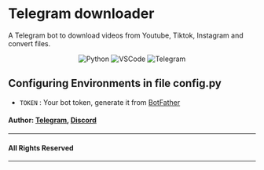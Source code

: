 # Telegram downloader
A Telegram bot to download videos from Youtube, Tiktok, Instagram and convert files.

<div align="center">
<img alt="Python" src="https://img.shields.io/badge/python-%2314354C.svg?&style=for-the-badge&logo=python&logoColor=white"/>
<img alt="VSCode" src="https://img.shields.io/badge/Visual%20Studio%20Code-0078d7.svg?style=for-the-badge&logo=visual-studio-code&logoColor=white"/>
<img alt="Telegram" src="https://img.shields.io/badge/Telegram-blue?&style=for-the-badge&logoColor=white&logo=telegram"/>
</div>



## Configuring Environments in file config.py
- `TOKEN` : Your bot token, generate it from [BotFather](https://t.meBotFather)

#### Author: [Telegram](https://t.me/qwoe1x), [Discord](https://discordapp.com/users/852586781727916073)
---
#### All Rights Reserved
---
